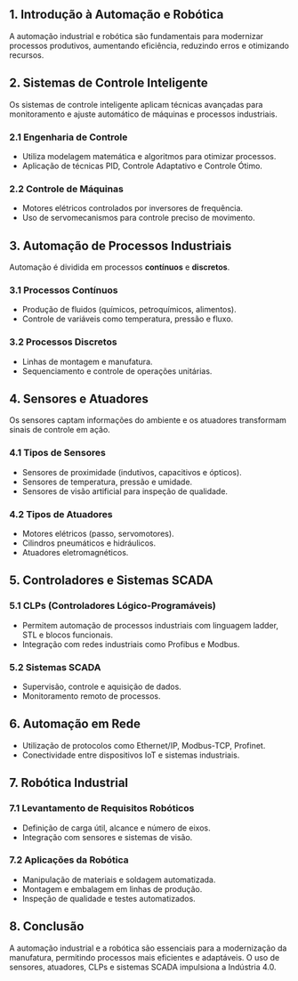 ## **1. Introdução à Automação e Robótica**

A automação industrial e robótica são fundamentais para modernizar processos produtivos, aumentando eficiência, reduzindo erros e otimizando recursos.

## **2. Sistemas de Controle Inteligente**

Os sistemas de controle inteligente aplicam técnicas avançadas para monitoramento e ajuste automático de máquinas e processos industriais.

### **2.1 Engenharia de Controle**

- Utiliza modelagem matemática e algoritmos para otimizar processos.
- Aplicação de técnicas PID, Controle Adaptativo e Controle Ótimo.

### **2.2 Controle de Máquinas**

- Motores elétricos controlados por inversores de frequência.
- Uso de servomecanismos para controle preciso de movimento.

## **3. Automação de Processos Industriais**

Automação é dividida em processos **contínuos** e **discretos**.

### **3.1 Processos Contínuos**

- Produção de fluidos (químicos, petroquímicos, alimentos).
- Controle de variáveis como temperatura, pressão e fluxo.

### **3.2 Processos Discretos**

- Linhas de montagem e manufatura.
- Sequenciamento e controle de operações unitárias.

## **4. Sensores e Atuadores**

Os sensores captam informações do ambiente e os atuadores transformam sinais de controle em ação.

### **4.1 Tipos de Sensores**

- Sensores de proximidade (indutivos, capacitivos e ópticos).
- Sensores de temperatura, pressão e umidade.
- Sensores de visão artificial para inspeção de qualidade.

### **4.2 Tipos de Atuadores**

- Motores elétricos (passo, servomotores).
- Cilindros pneumáticos e hidráulicos.
- Atuadores eletromagnéticos.

## **5. Controladores e Sistemas SCADA**

### **5.1 CLPs (Controladores Lógico-Programáveis)**

- Permitem automação de processos industriais com linguagem ladder, STL e blocos funcionais.
- Integração com redes industriais como Profibus e Modbus.

### **5.2 Sistemas SCADA**

- Supervisão, controle e aquisição de dados.
- Monitoramento remoto de processos.

## **6. Automação em Rede**

- Utilização de protocolos como Ethernet/IP, Modbus-TCP, Profinet.
- Conectividade entre dispositivos IoT e sistemas industriais.

## **7. Robótica Industrial**

### **7.1 Levantamento de Requisitos Robóticos**

- Definição de carga útil, alcance e número de eixos.
- Integração com sensores e sistemas de visão.

### **7.2 Aplicações da Robótica**

- Manipulação de materiais e soldagem automatizada.
- Montagem e embalagem em linhas de produção.
- Inspeção de qualidade e testes automatizados.

## **8. Conclusão**

A automação industrial e a robótica são essenciais para a modernização da manufatura, permitindo processos mais eficientes e adaptáveis. O uso de sensores, atuadores, CLPs e sistemas SCADA impulsiona a Indústria 4.0.